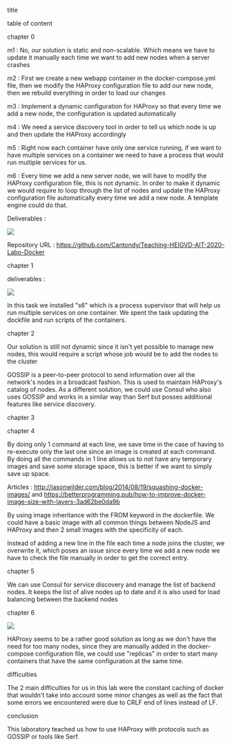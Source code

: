 title

table of content

chapter 0

m1 : No, our solution is static and non-scalable. Which means we have to update it manually each time we want to add new nodes when a server crashes

m2 : First we create a new webapp container in the docker-compose.yml file, then we modify the HAProxy configuration file to add our new node, then we rebuild everything in order to load our changes

m3 : Implement a dynamic configuration for HAProxy so that every time we add a new node, the configuration is updated automatically

m4 : We need a service discovery tool in order to tell us which node is up and then update the HAProxy accordingly

m5 : Right now each container have only one service running, if we want to have multiple services on a container we need to have a process that would run multiple services for us.

m6 : Every time we add a new server node, we will have to modify the HAProxy configuration file, this is not dynamic. In order to make it dynamic we would require to loop through the list of nodes and update the HAProxy configuration file automatically every time we add a new node. A template engine could do that.

Deliverables : 

![](/img/img1.PNG)

Repository URL : https://github.com/Cantondy/Teaching-HEIGVD-AIT-2020-Labo-Docker

chapter 1

deliverables : 

![](/img/img2.PNG)

In this task we installed "s6" which is a process supervisor that will help us run multiple services on one container. We spent the task updating the dockfile and run scripts of the containers.

chapter 2

Our solution is still not dynamic since it isn't yet possible to manage new nodes, this would require a script whose job would be to add the nodes to the cluster

GOSSIP is a peer-to-peer protocol to send information over all the network's nodes in a broadcast fashion. This is used to maintain HAProxy's catalog of nodes. As a different solution, we could use Consul who also uses GOSSIP and works in a similar way than Serf but posses additional features like service discovery.

chapter 3

chapter 4

By doing only 1 command at each line, we save time in the case of having to re-execute only the last one since an image is created at each command. By doing all the commands in 1 line allows us to not have any temporary images and save some storage space, this is better if we want to simply save up space.

Articles : http://jasonwilder.com/blog/2014/08/19/squashing-docker-images/ and https://betterprogramming.pub/how-to-improve-docker-image-size-with-layers-3ad62be0da9b

By using image inheritance with the FROM keyword in the dockerfile. We could have a basic image with all common things between NodeJS and HAProxy and then 2 small images with the specificity of each.

Instead of adding a new line in the file each time a node joins the cluster, we overwrite it, which poses an issue since every time we add a new node we have to check the file manually in order to get the correct entry.

chapter 5

We can use Consul for service discovery and manage the list of backend nodes. It keeps the list of alive nodes up to date and it is also used for load balancing between the backend nodes

chapter 6

![](/img/img3.PNG)

HAProxy seems to be a rather good solution as long as we don't have the need for too many nodes, since they are manually added in the docker-compose configuration file, we could use "replicas" in order to start many containers that have the same configuration at the same time.

difficulties

The 2 main difficulties for us in this lab were the constant caching of docker that wouldn't take into account some minor changes as well as the fact that some errors we encountered were due to CRLF end of lines instead of LF.

conclusion

This laboratory teached us how to use HAProxy with protocols such as GOSSIP or tools like Serf.